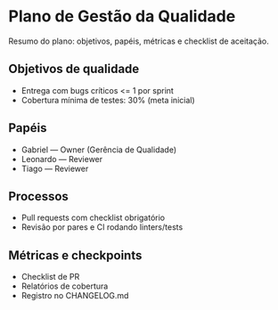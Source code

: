 # Plano de Gestão da Qualidade

Resumo do plano: objetivos, papéis, métricas e checklist de aceitação.

## Objetivos de qualidade
- Entrega com bugs críticos <= 1 por sprint
- Cobertura mínima de testes: 30% (meta inicial)

## Papéis
- Gabriel — Owner (Gerência de Qualidade)
- Leonardo — Reviewer
- Tiago — Reviewer

## Processos
- Pull requests com checklist obrigatório
- Revisão por pares e CI rodando linters/tests

## Métricas e checkpoints
- Checklist de PR
- Relatórios de cobertura
- Registro no CHANGELOG.md